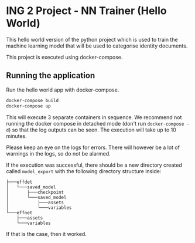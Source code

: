 # ING 2 Project - NN Trainer (Hello World)

This hello world version of the python project which is used to train the machine learning model that will be used to categorise identity documents.

This project is executed using docker-compose.

## Running the application

Run the hello world app with docker-compose.

```bash
docker-compose build
docker-compose up 
```

This will execute 3 separate containers in sequence. We recommend not running the docker compose in detached mode (don't run `docker-compose -d`) so that the log outputs can be seen. The execution will take up to 10 minutes.

Please keep an eye on the logs for errors. There will however be a lot of warnings in the logs, so do not be alarmed.

If the execution was successful, there should be a new directory created called `model_export` with the following directory structure inside:

```text
├───effdet
│   └───saved_model
│       ├───checkpoint
│       └───saved_model
│           ├───assets
│           └───variables
└───effnet
    ├───assets
    └───variables
```

If that is the case, then it worked.
